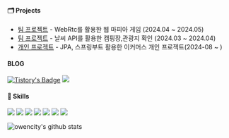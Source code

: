 #### 🗂️ Projects 
- [팀 프로젝트](https://github.com/bamyanggang-project/bamyanggang-BE) - WebRtc를 활용한 웹 마피아 게임 (2024.04 ~ 2024.05)
- [팀 프로젝트](https://github.com/followpaldo/followpaldo_project) -  날씨 API를 활용한 캠핑장,관광지 확인 (2024.03 ~ 2024.04)
- [개인 프로젝트](https://github.com/owencity/k-commerc) - JPA, 스프링부트 활용한 이커머스 개인 프로젝트(2024-08 ~ )

#### BLOG
[![Tistory's Badge](https://github-readme-tistory-card.vercel.app/api/badge?name=owencity)](https://owencity.tistory.com/)
<a href="https://www.notion.so/k-study-6182ad18c2924f8fbaa38809fc3fdc99"><img src="https://img.shields.io/badge/Notion-ffffff?style=flat-square&logo=notion&logoColor=black"/></a>





#### 🔨 Skills
<a target="_blank"><img src="https://img.shields.io/badge/Java-437291?style=for-the-badge&logo=openjdk&logoColor=white"/></a>
<a target="_blank"><img src="https://img.shields.io/badge/Spring-6DB33F?style=for-the-badge&logo=Spring&logoColor=white"/></a>
<a target="_blank"><img src="https://img.shields.io/badge/React-61DAFB?style=for-the-badge&logo=React&logoColor=white"></a>
<a target="_blank"><img src="https://img.shields.io/badge/nginx-%23009639.svg?style=for-the-badge&logo=nginx&logoColor=white"></a>
<a target="_blank"><img src="https://img.shields.io/badge/Spring Security-6DB33F?style=for-the-badge&logo=springsecurity&logoColor=white"/></a>
<a target="_blank"><img src="https://img.shields.io/badge/AWS-232F3E?style=for-the-badge&logo=AmazonAWS&logoColor=white"/></a>
<a target="_blank"><img src="https://img.shields.io/badge/MySQL-4479A1?style=for-the-badge&logo=mysql&logoColor=white"/></a>


![owencity's github stats](https://github-readme-stats.vercel.app/api?username=owencity&show_icons=true)

